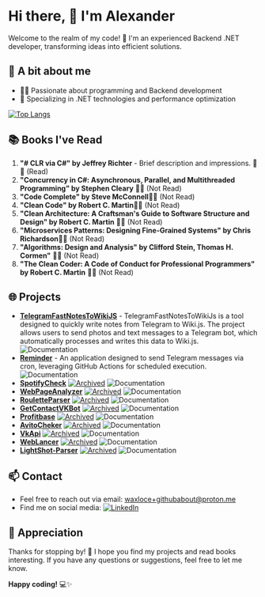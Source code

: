 
# Hi there, 🌟 I'm Alexander

Welcome to the realm of my code! 🚀 I'm an experienced Backend .NET developer, transforming ideas into efficient solutions.

## 🔧 A bit about me

-   👩‍💻 Passionate about programming and Backend development
-   🚀 Specializing in .NET technologies and performance optimization

[![Top Langs](https://github-readme-stats.vercel.app/api/top-langs/?username=DreamsAreReal&layout=compact&theme=vision-friendly-dark)](https://github.com/DreamsAreReal/github-readme-stats)
## 📚 Books I've Read

1.  **"# CLR via C#" by Jeffrey Richter** - Brief description and impressions. 📖✅ (Read)
2.  **"Concurrency in C#: Asynchronous, Parallel, and Multithreaded Programming" by Stephen Cleary** 📖🚫 (Not Read)
3.  **"Code Complete" by Steve McConnell**📖🚫 (Not Read)
4.  **"Clean Code" by Robert C. Martin**📖🚫 (Not Read)
5.  **"Clean Architecture: A Craftsman's Guide to Software Structure and Design" by Robert C. Martin** 📖🚫 (Not Read)
6.  **"Microservices Patterns: Designing Fine-Grained Systems" by Chris Richardson**📖🚫 (Not Read)
7.  **"Algorithms: Design and Analysis" by Clifford Stein, Thomas H. Cormen"** 📖🚫 (Not Read)
8.  **"The Clean Coder: A Code of Conduct for Professional Programmers" by Robert C. Martin** 📖🚫 (Not Read)

## 🌐 Projects


-  **[TelegramFastNotesToWikiJS](https://github.com/DreamsAreReal/TelegramFastNotesToWikiJS)** - TelegramFastNotesToWikiJs is a tool designed to quickly write notes from Telegram to Wiki.js. The project allows users to send photos and text messages to a Telegram bot, which automatically processes and writes this data to Wiki.js. ![Documentation](https://img.shields.io/badge/Documentation-Yes-brightgreen?style=flat-square)
-  **[Reminder](https://github.com/DreamsAreReal/Reminder)** - An application designed to send Telegram messages via cron, leveraging GitHub Actions for scheduled execution. ![Documentation](https://img.shields.io/badge/Documentation-Yes-brightgreen?style=flat-square)
-  **[SpotifyCheck](https://github.com/DreamsAreReal/SpotifyCheck)** [![Archived](https://img.shields.io/badge/Status-Archived-inactive?style=flat-square)](link-to-archived-projects) ![Documentation](https://img.shields.io/badge/Documentation-None-red?style=flat-square)
- **[WebPageAnalyzer](https://github.com/DreamsAreReal/WebPageAnalyzer)** [![Archived](https://img.shields.io/badge/Status-Archived-inactive?style=flat-square)](link-to-archived-projects) ![Documentation](https://img.shields.io/badge/Documentation-None-red?style=flat-square)
- **[RouletteParser](https://github.com/DreamsAreReal/RouletteParser)** [![Archived](https://img.shields.io/badge/Status-Archived-inactive?style=flat-square)](link-to-archived-projects) ![Documentation](https://img.shields.io/badge/Documentation-None-red?style=flat-square)
- **[GetContactVKBot](https://github.com/DreamsAreReal/GetContactVKBot)** [![Archived](https://img.shields.io/badge/Status-Archived-inactive?style=flat-square)](link-to-archived-projects) ![Documentation](https://img.shields.io/badge/Documentation-None-red?style=flat-square)
- **[Profitbase](https://github.com/DreamsAreReal/Profitbase)** [![Archived](https://img.shields.io/badge/Status-Archived-inactive?style=flat-square)](link-to-archived-projects) ![Documentation](https://img.shields.io/badge/Documentation-None-red?style=flat-square)
- **[AvitoCheker](https://github.com/DreamsAreReal/AvitoCheker)** [![Archived](https://img.shields.io/badge/Status-Archived-inactive?style=flat-square)](link-to-archived-projects) ![Documentation](https://img.shields.io/badge/Documentation-None-red?style=flat-square)
- **[VkApi](https://github.com/DreamsAreReal/VkApi)** [![Archived](https://img.shields.io/badge/Status-Archived-inactive?style=flat-square)](link-to-archived-projects) ![Documentation](https://img.shields.io/badge/Documentation-None-red?style=flat-square)
- **[WebLancer](https://github.com/DreamsAreReal/WebLancer)** [![Archived](https://img.shields.io/badge/Status-Archived-inactive?style=flat-square)](link-to-archived-projects) ![Documentation](https://img.shields.io/badge/Documentation-None-red?style=flat-square)
- **[LightShot-Parser](https://github.com/DreamsAreReal/LightShot-Parser)** [![Archived](https://img.shields.io/badge/Status-Archived-inactive?style=flat-square)](link-to-archived-projects) ![Documentation](https://img.shields.io/badge/Documentation-None-red?style=flat-square)

 

## 📫 Contact

-   Feel free to reach out via email: [waxloce+githubabout@proton.me](mailto:waxloce+githubabout@proton.me)
-   Find me on social media: [![LinkedIn](https://img.shields.io/badge/LinkedIn-Profile-blue?style=flat-square&logo=linkedin&labelColor=blue)](https://www.linkedin.com/in/roadtodream/)


## 🌟 Appreciation

Thanks for stopping by! 🙌 I hope you find my projects and read books interesting. If you have any questions or suggestions, feel free to let me know.

**Happy coding!** 💻✨



